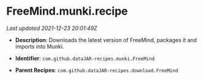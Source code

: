 # FreeMind.munki.recipe

_Last updated 2021-12-23 20:01:49Z_

- **Description**: Downloads the latest version of FreeMind, packages it and imports into Munki.

- **Identifier**: `com.github.dataJAR-recipes.munki.FreeMind`

- **Parent Recipes**: `com.github.dataJAR-recipes.download.FreeMind`
